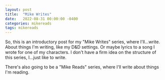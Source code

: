 ```yaml
---
layout: post
title:  "Mike Writes"
date:   2022-08-31 00:00:00 -0400
categories: mikereads
tags: mikereads
---
```


So, this is an introductory post for my "Mike Writes" series, where I'll...write. About things I'm writing, like my D&D settings. Or maybe lyrics to a song I wrote for one of my characters. I don't have a firm idea on the structure of this series, I...just like to write.

There's also going to be a "Mike Reads" series, where I'll write about things I'm reading.